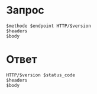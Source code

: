 
# Запрос
```
$methode $endpoint HTTP/$version
$headers
$body
```
# Ответ
```
HTTP/$version $status_code
$headers
$body
```